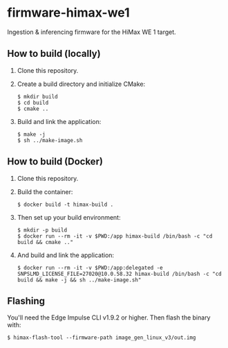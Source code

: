 # firmware-himax-we1

Ingestion & inferencing firmware for the HiMax WE 1 target.

## How to build (locally)

1. Clone this repository.
2. Create a build directory and initialize CMake:

    ```
    $ mkdir build
    $ cd build
    $ cmake ..
    ```

3. Build and link the application:

    ```
    $ make -j
    $ sh ../make-image.sh
    ```

## How to build (Docker)

1. Clone this repository.
1. Build the container:

    ```
    $ docker build -t himax-build .
    ```

1. Then set up your build environment:

    ```
    $ mkdir -p build
    $ docker run --rm -it -v $PWD:/app himax-build /bin/bash -c "cd build && cmake .."
    ```

1. And build and link the application:

    ```
    $ docker run --rm -it -v $PWD:/app:delegated -e SNPSLMD_LICENSE_FILE=27020@10.0.58.32 himax-build /bin/bash -c "cd build && make -j && sh ../make-image.sh"
    ```

## Flashing

You'll need the Edge Impulse CLI v1.9.2 or higher. Then flash the binary with:

```
$ himax-flash-tool --firmware-path image_gen_linux_v3/out.img
```
